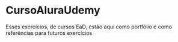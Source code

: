 # CursoAluraUdemy
Esses exercícios, de cursos EaD, estão aqui como portfólio e como referências para futuros exercícios
